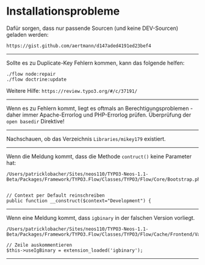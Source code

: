 # Installationsprobleme

Dafür sorgen, dass nur passende Sourcen (und keine DEV-Sourcen) geladen werden:

```
https://gist.github.com/aertmann/d147aded4191ed23bef4
```
---

Sollte es zu Duplicate-Key Fehlern kommen, kann das folgende helfen:

```
./flow node:repair
./flow doctrine:update
```

Weitere Hilfe: `https://review.typo3.org/#/c/37191/`

---

Wenn es zu Fehlern kommt, liegt es oftmals an Berechtigungsproblemen - daher immer Apache-Errorlog und PHP-Errorlog prüfen. Überprüfung der `open basedir` Direktive!

---

Nachschauen, ob das Verzeichnis `Libraries/mikey179` existiert.

---

Wenn die Meldung kommt, dass die Methode `contruct()` keine Parameter hat:

```
/Users/patricklobacher/Sites/neos110/TYPO3-Neos-1.1-Beta/Packages/Framework/TYPO3.Flow/Classes/TYPO3/Flow/Core/Bootstrap.php


// Context per Default reinschreiben
public function __construct($context="Development") {
```
---
Wenn eine Meldung kommt, dass `igbinary` in der falschen Version vorliegt.

```
/Users/patricklobacher/Sites/neos110/TYPO3-Neos-1.1-Beta/Packages/Framework/TYPO3.Flow/Classes/TYPO3/Flow/Cache/Frontend/VariableFrontend.php

// Zeile auskommentieren
$this->useIgBinary = extension_loaded('igbinary');
```

---

